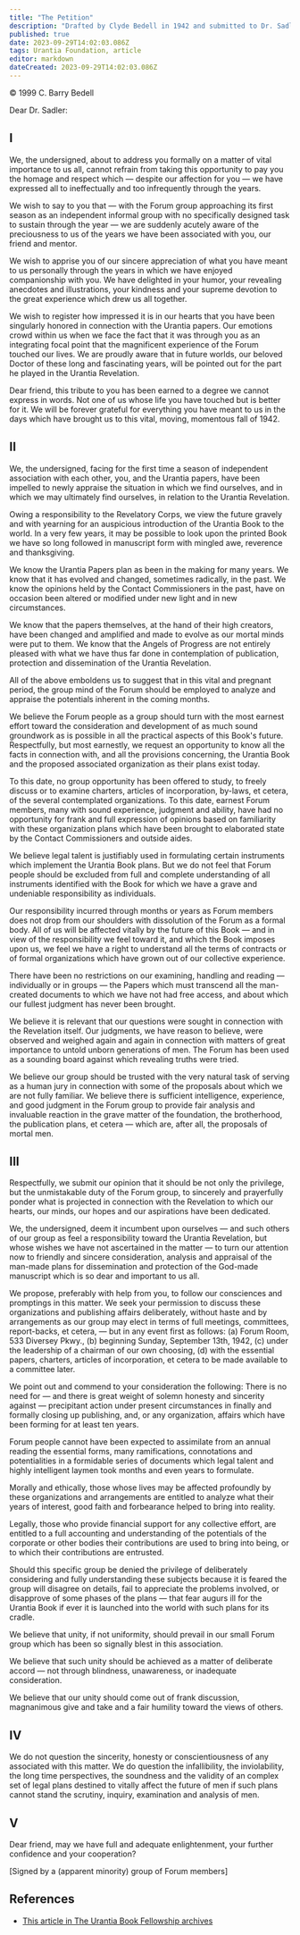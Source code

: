 ```yaml
---
title: "The Petition"
description: "Drafted by Clyde Bedell in 1942 and submitted to Dr. Sadler with signatures of some forum members"
published: true
date: 2023-09-29T14:02:03.086Z
tags: Urantia Foundation, article
editor: markdown
dateCreated: 2023-09-29T14:02:03.086Z
---
```


<p class="v-card v-sheet theme--light grey lighten-3 px-2">© 1999 C. Barry Bedell</p>

Dear Dr. Sadler:

## I

We, the undersigned, about to address you formally on a matter of vital importance to us all, cannot refrain from taking this opportunity to pay you the homage and respect which — despite our affection for you — we have expressed all to ineffectually and too infrequently through the years.

We wish to say to you that — with the Forum group approaching its first season as an independent informal group with no specifically designed task to sustain through the year — we are suddenly acutely aware of the preciousness to us of the years we have been associated with you, our friend and mentor.

We wish to apprise you of our sincere appreciation of what you have meant to us personally through the years in which we have enjoyed companionship with you. We have delighted in your humor, your revealing anecdotes and illustrations, your kindness and your supreme devotion to the great experience which drew us all together.

We wish to register how impressed it is in our hearts that you have been singularly honored in connection with the Urantia papers. Our emotions crowd within us when we face the fact that it was through you as an integrating focal point that the magnificent experience of the Forum touched our lives. We are proudly aware that in future worlds, our beloved Doctor of these long and fascinating years, will be pointed out for the part he played in the Urantia Revelation.

Dear friend, this tribute to you has been earned to a degree we cannot express in words. Not one of us whose life you have touched but is better for it. We will be forever grateful for everything you have meant to us in the days which have brought us to this vital, moving, momentous fall of 1942.

## II

We, the undersigned, facing for the first time a season of independent association with each other, you, and the Urantia papers, have been impelled to newly appraise the situation in which we find ourselves, and in which we may ultimately find ourselves, in relation to the Urantia Revelation.

Owing a responsibility to the Revelatory Corps, we view the future gravely and with yearning for an auspicious introduction of the Urantia Book to the world. In a very few years, it may be possible to look upon the printed Book we have so long followed in manuscript form with mingled awe, reverence and thanksgiving.

We know the Urantia Papers plan as been in the making for many years. We know that it has evolved and changed, sometimes radically, in the past. We know the opinions held by the Contact Commissioners in the past, have on occasion been altered or modified under new light and in new circumstances.

We know that the papers themselves, at the hand of their high creators, have been changed and amplified and made to evolve as our mortal minds were put to them. We know that the Angels of Progress are not entirely pleased with what we have thus far done in contemplation of publication, protection and dissemination of the Urantia Revelation.

All of the above emboldens us to suggest that in this vital and pregnant period, the group mind of the Forum should be employed to analyze and appraise the potentials inherent in the coming months.

We believe the Forum people as a group should turn with the most earnest effort toward the consideration and development of as much sound groundwork as is possible in all the practical aspects of this Book's future. Respectfully, but most earnestly, we request an opportunity to know all the facts in connection with, and all the provisions concerning, the Urantia Book and the proposed associated organization as their plans exist today.

To this date, no group opportunity has been offered to study, to freely discuss or to examine charters, articles of incorporation, by-laws, et cetera, of the several contemplated organizations. To this date, earnest Forum members, many with sound experience, judgment and ability, have had no opportunity for frank and full expression of opinions based on familiarity with these organization plans which have been brought to elaborated state by the Contact Commissioners and outside aides.

We believe legal talent is justifiably used in formulating certain instruments which implement the Urantia Book plans. But we do not feel that Forum people should be excluded from full and complete understanding of all instruments identified with the Book for which we have a grave and undeniable responsibility as individuals.

Our responsibility incurred through months or years as Forum members does not drop from our shoulders with dissolution of the Forum as a formal body. All of us will be affected vitally by the future of this Book — and in view of the responsibility we feel toward it, and which the Book imposes upon us, we feel we have a right to understand all the terms of contracts or of formal organizations which have grown out of our collective experience.

There have been no restrictions on our examining, handling and reading — individually or in groups — the Papers which must transcend all the man-created documents to which we have not had free access, and about which our fullest judgment has never been brought.

We believe it is relevant that our questions were sought in connection with the Revelation itself. Our judgments, we have reason to believe, were observed and weighed again and again in connection with matters of great importance to untold unborn generations of men. The Forum has been used as a sounding board against which revealing truths were tried.

We believe our group should be trusted with the very natural task of serving as a human jury in connection with some of the proposals about which we are not fully familiar. We believe there is sufficient intelligence, experience, and good judgment in the Forum group to provide fair analysis and invaluable reaction in the grave matter of the foundation, the brotherhood, the publication plans, et cetera — which are, after all, the proposals of mortal men.

## III

Respectfully, we submit our opinion that it should be not only the privilege, but the unmistakable duty of the Forum group, to sincerely and prayerfully ponder what is projected in connection with the Revelation to which our hearts, our minds, our hopes and our aspirations have been dedicated.

We, the undersigned, deem it incumbent upon ourselves — and such others of our group as feel a responsibility toward the Urantia Revelation, but whose wishes we have not ascertained in the matter — to turn our attention now to friendly and sincere consideration, analysis and appraisal of the man-made plans for dissemination and protection of the God-made manuscript which is so dear and important to us all.

We propose, preferably with help from you, to follow our consciences and promptings in this matter. We seek your permission to discuss these organizations and publishing affairs deliberately, without haste and by arrangements as our group may elect in terms of full meetings, committees, report-backs, et cetera, — but in any event first as follows: (a) Forum Room, 533 Diversey Pkwy., (b) beginning Sunday, September 13th, 1942, (c) under the leadership of a chairman of our own choosing, (d) with the essential papers, charters, articles of incorporation, et cetera to be made available to a committee later.

We point out and commend to your consideration the following: There is no need for — and there is great weight of solemn honesty and sincerity against — precipitant action under present circumstances in finally and formally closing up publishing, and, or any organization, affairs which have been forming for at least ten years.

Forum people cannot have been expected to assimilate from an annual reading the essential forms, many ramifications, connotations and potentialities in a formidable series of documents which legal talent and highly intelligent laymen took months and even years to formulate.

Morally and ethically, those whose lives may be affected profoundly by these organizations and arrangements are entitled to analyze what their years of interest, good faith and forbearance helped to bring into reality.

Legally, those who provide financial support for any collective effort, are entitled to a full accounting and understanding of the potentials of the corporate or other bodies their contributions are used to bring into being, or to which their contributions are entrusted.

Should this specific group be denied the privilege of deliberately considering and fully understanding these subjects because it is feared the group will disagree on details, fail to appreciate the problems involved, or disapprove of some phases of the plans — that fear augurs ill for the Urantia Book if ever it is launched into the world with such plans for its cradle.

We believe that unity, if not uniformity, should prevail in our small Forum group which has been so signally blest in this association.

We believe that such unity should be achieved as a matter of deliberate accord — not through blindness, unawareness, or inadequate consideration.

We believe that our unity should come out of frank discussion, magnanimous give and take and a fair humility toward the views of others.

## IV

We do not question the sincerity, honesty or conscientiousness of any associated with this matter. We do question the infallibility, the inviolability, the long time perspectives, the soundness and the validity of an complex set of legal plans destined to vitally affect the future of men if such plans cannot stand the scrutiny, inquiry, examination and analysis of men.

## V

Dear friend, may we have full and adequate enlightenment, your further confidence and your cooperation?

[Signed by a (apparent minority) group of Forum members]

## References

* [This article in The Urantia Book Fellowship archives](https://archive.urantiabook.org/archive/history/bedell_petition.htm)